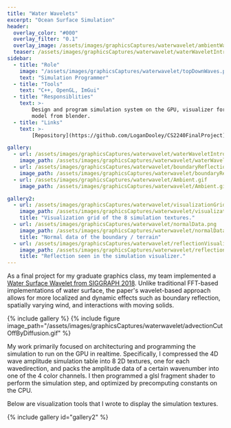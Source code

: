 ```yaml
---
title: "Water Wavelets"
excerpt: "Ocean Surface Simulation"
header:
  overlay_color: "#000"
  overlay_filter: "0.1"
  overlay_image: /assets/images/graphicsCaptures/waterwavelet/ambientWaves.png
  teaser: /assets/images/graphicsCaptures/waterwavelet/waterWaveletIntroduce.gif
sidebar:
  - title: "Role"
    image: "/assets/images/graphicsCaptures/waterwavelet/topDownWaves.png"
    text: "Simulation Programmer"
  - title: "Tools"
    text: "C++, OpenGL, ImGui"
  - title: "Responsiblities"
    text: >-
        Design and program simulation system on the GPU, visualizer for ease of debugging, as well as create and load terrain
        model from blender.
  - title: "Links"
    text: >-
        [Repository](https://github.com/LoganDooley/CS2240FinalProject)

gallery:
  - url: /assets/images/graphicsCaptures/waterwavelet/waterWaveletIntroduce.gif
    image_path: /assets/images/graphicsCaptures/waterwavelet/waterWaveletIntroduce.gif
  - url: /assets/images/graphicsCaptures/waterwavelet/boundaryReflection.gif
    image_path: /assets/images/graphicsCaptures/waterwavelet/boundaryReflection.gif
  - url: /assets/images/graphicsCaptures/waterwavelet/Ambient.gif
    image_path: /assets/images/graphicsCaptures/waterwavelet/Ambient.gif

gallery2:
  - url: /assets/images/graphicsCaptures/waterwavelet/visualizationGrid.png
    image_path: /assets/images/graphicsCaptures/waterwavelet/visualizationGrid.png
    title: "Visualization grid of the 8 simulation textures."
  - url: /assets/images/graphicsCaptures/waterwavelet/normalData.png
    image_path: /assets/images/graphicsCaptures/waterwavelet/normalData.png
    title: "Normal data of the boundary / terrain"
  - url: /assets/images/graphicsCaptures/waterwavelet/reflectionVisualization.png
    image_path: /assets/images/graphicsCaptures/waterwavelet/reflectionVisualization.png
    title: "Reflection seen in the simulation visualizer."
---
```


As a final project for my graduate graphics class, my team implemented a [Water Surface Wavelet from SIGGRAPH 2018](https://dl.acm.org/doi/pdf/10.1145/3197517.3201336).
Unlike traditional FFT-based implementations of water surface, the paper's wavelet-based approach 
allows for more localized and dynamic effects such as boundary reflection, spatially varying wind, and interactions with
moving solids.

{% include gallery %}
{% include figure image_path="/assets/images/graphicsCaptures/waterwavelet/advectionCutOffByDiffusion.gif" %}

My work primarily focused on architecturing and programming the simulation to run on the GPU in realtime.
Specifically, I compressed the 4D wave amplitude simulation table into 8 2D textures, one for each wavedirection, 
and packs the amplitude data of a certain wavenumber into one of the 4 color channels.
I then programmed a glsl fragment shader to perform the simulation step, and optimized by precomputing 
constants on the CPU.

Below are visualization tools that I wrote to display the simulation textures.

{% include gallery id="gallery2" %}


